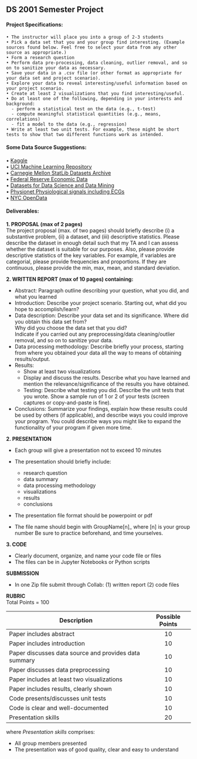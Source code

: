 ## DS 2001 Semester Project

#### Project Specifications:
    • The instructor will place you into a group of 2-3 students
    • Pick a data set that you and your group find interesting. (Example sources found below. Feel free to select your data from any other source as appropriate.)
    • Form a research question
    • Perform data pre-processing, data cleaning, outlier removal, and so on to sanitize your data as necessary.
    • Save your data in a .csv file (or other format as appropriate for your data set and project scenario).
    • Explore your data to reveal interesting/useful information based on your project scenario. 
    • Create at least 2 visualizations that you find interesting/useful.  
    • Do at least one of the following, depending in your interests and background:
      - perform a statistical test on the data (e.g., t-test)  
      - compute meaningful statistical quantities (e.g., means, correlations)  
      - fit a model to the data (e.g., regression)  
    • Write at least two unit tests. For example, these might be short tests to show that two different functions work as intended.

#### Some Data Source Suggestions:
  • [Kaggle](https://www.kaggle.com)  
  • [UCI Machine Learning Repository](http://archive.ics.uci.edu/ml/index.php)  
  • [Carnegie Mellon StatLib Datasets Archive](http://lib.stat.cmu.edu/datasets/)  
  • [Federal Reserve Economic Data](https://fred.stlouisfed.org/)  
  • [Datasets for Data Science and Data Mining](https://www.kdnuggets.com/datasets/index.html)  
  • [Physionet Physiological signals including ECGs](https://physionet.org/)  
  • [NYC OpenData](https://opendata.cityofnewyork.us/)  
  
#### Deliverables:
**1. PROPOSAL (max of 2 pages)**  
The project proposal (max. of two pages) should briefly describe (i) a substantive problem, (ii) a dataset, and (iii) descriptive statistics. Please describe the dataset in enough detail such that my TA and I can assess whether the dataset is suitable for our purposes. Also, please provide descriptive statistics of the key variables. For example, if variables are categorial, please provide frequencies and proportions. If they are continuous, please provide the min, max, mean, and standard deviation.

**2. WRITTEN REPORT (max of 10 pages) containing:**  
- Abstract: Paragraph outline describing your question, what you did, and what you learned  
- Introduction: Describe your project scenario. Starting out, what did you hope to accomplish/learn?  
- Data description: Describe your data set and its significance. Where did you obtain this data set from?  
  Why did you choose the data set that you did?  
  Indicate if you carried out any preprocessing/data cleaning/outlier removal, and so on to sanitize your data.  
- Data processing methodology: Describe briefly your process, starting from where you obtained your data all the way to means of obtaining results/output.  
- Results:  
  - Show at least two visualizations  
  - Display and discuss the results. Describe what you have learned and mention the relevance/significance of the results you have obtained.  
  - Testing: Describe what testing you did. Describe the unit tests that you wrote. Show a sample run of 1 or 2 of your tests (screen captures or copy-and-paste is fine).  
- Conclusions: Summarize your findings, explain how these results could be used by others (if applicable), and describe ways you could improve your program. You could describe ways you might like to expand the functionality of your program if given more time.

**2. PRESENTATION**
- Each group will give a presentation not to exceed 10 minutes
- The presentation should briefly include:
  - research question
  - data summary
  - data processing methodology
  - visualizations
  - results
  - conclusions

- The presentation file format should be powerpoint or pdf
- The file name should begin with GroupName[n]_ where [n] is your group number
  Be sure to practice beforehand, and time yourselves.

**3. CODE**
- Clearly document, organize, and name your code file or files
- The files can be in Jupyter Notebooks or Python scripts

**SUBMISSION**
- In one Zip file submit through Collab: (1) written report (2) code files

**RUBRIC**  
Total Points = 100  

|Description |Possible Points|
--- |:---:|
|Paper includes abstract|10|
|Paper includes introduction|10|
|Paper discusses data source and provides data summary|10|
|Paper discusses data preprocessing|10|
|Paper includes at least two visualizations|10|
|Paper includes results, clearly shown|10|
|Code presents/discusses unit tests|10|
|Code is clear and well-documented|10|
|Presentation skills |20|

where *Presentation skills* comprises:  
- All group members presented
- The presentation was of good quality, clear and easy to understand
